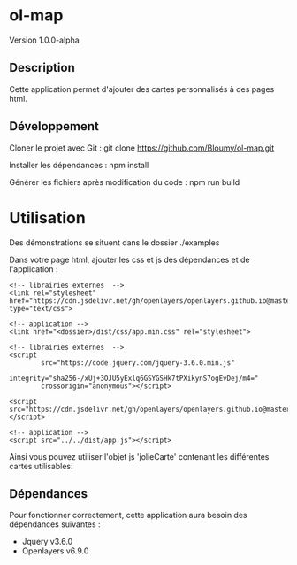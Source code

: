 # ol-map
Version 1.0.0-alpha

## Description
Cette application permet d'ajouter des cartes personnalisés à des pages html.


## Développement
Cloner le projet avec Git :
git clone https://github.com/Bloumy/ol-map.git

Installer les dépendances :
npm install

Générer les fichiers après modification du code :
npm run build


# Utilisation
Des démonstrations se situent dans le dossier ./examples

Dans votre page html, ajouter les css et js des dépendances et de l'application :

    <!-- librairies externes  -->
    <link rel="stylesheet" href="https://cdn.jsdelivr.net/gh/openlayers/openlayers.github.io@master/en/v6.9.0/css/ol.css" type="text/css">

    <!-- application -->
    <link href="<dossier>/dist/css/app.min.css" rel="stylesheet">

    <!-- librairies externes  -->
    <script
            src="https://code.jquery.com/jquery-3.6.0.min.js"
            integrity="sha256-/xUj+3OJU5yExlq6GSYGSHk7tPXikynS7ogEvDej/m4="
            crossorigin="anonymous"></script>

    <script src="https://cdn.jsdelivr.net/gh/openlayers/openlayers.github.io@master/en/v6.9.0/build/ol.js"></script>

    <!-- application -->
    <script src="../../dist/app.js"></script>


Ainsi vous pouvez utiliser l'objet js 'jolieCarte' contenant les différentes cartes utilisables:
    <!-- script -->
    <script>
        var divMap = $('#its-a-map').get(0);
        var options = {};
        jolieCarte.customMaps.map1(divMap, options);
    </script>


## Dépendances
Pour fonctionner correctement, cette application aura besoin des dépendances suivantes :
- Jquery v3.6.0
- Openlayers v6.9.0
